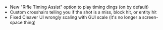 * New "Rifle Timing Assist" option to play timing dings (on by default)
* Custom crosshairs telling you if the shot is a miss, block hit, or entity hit
* Fixed Cleaver UI wrongly scaling with GUI scale (it's no longer a screen-space thing)
